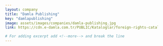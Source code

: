 ```yaml
---
layout: company
title: "Damla Publishing"
key: "damlapublishing"
image: assets/images/companies/damla-publishing.jpg
link: https://cdn.e-damla.com.tr/PUBLIC/Kataloglar/foreign-rights-catalogue-2022/index.html

# For adding excerpt add <!--more--> and break the line
---
```


<!--more-->